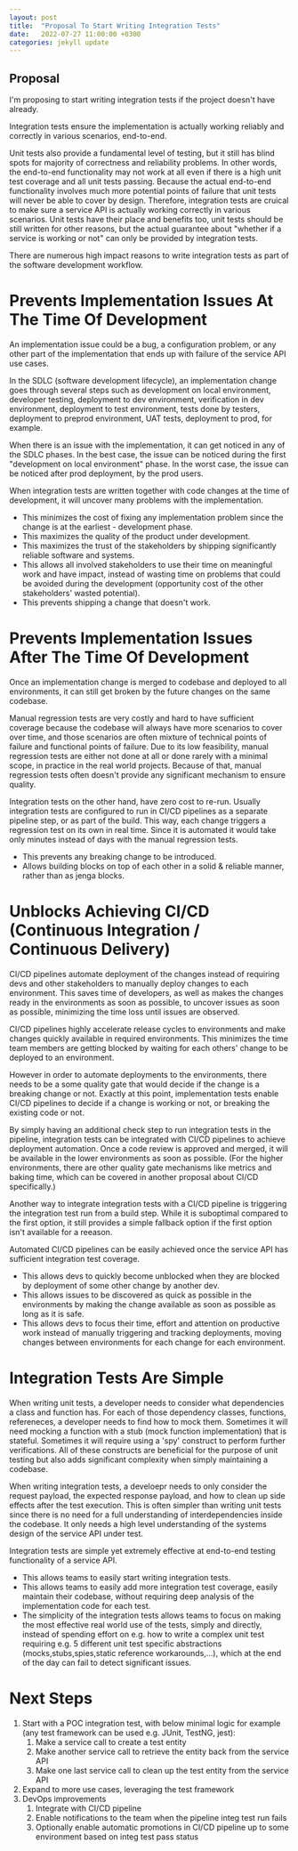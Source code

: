 ```yaml
---
layout: post
title:  "Proposal To Start Writing Integration Tests"
date:   2022-07-27 11:00:00 +0300
categories: jekyll update
---
```


## Proposal

I'm proposing to start writing integration tests if the project doesn't have already.

Integration tests ensure the implementation is actually working reliably and correctly in various scenarios, end-to-end.

Unit tests also provide a fundamental level of testing, but it still has blind spots for majority of correctness and reliability problems. In other words, the end-to-end functionality may not work at all even if there is a high unit test coverage and all unit tests passing. Because the actual end-to-end functionality involves much more potential points of failure that unit tests will never be able to cover by design. Therefore, integration tests are cruical to make sure a service API is actually working correctly in various scenarios. Unit tests have their place and benefits too, unit tests should be still written for other reasons, but the actual guarantee about "whether if a service is working or not" can only be provided by integration tests.

There are numerous high impact reasons to write integration tests as part of the software development workflow.

# Prevents Implementation Issues At The Time Of Development

An implementation issue could be a bug, a configuration problem, or any other part of the implementation that ends up with failure of the service API use cases.

In the SDLC (software development lifecycle), an implementation change goes through several steps such as development on local environment, developer testing, deployment to dev environment, verification in dev environment, deployment to test environment, tests done by testers, deployment to preprod environment, UAT tests, deployment to prod, for example.

When there is an issue with the implementation, it can get noticed in any of the SDLC phases. In the best case, the issue can be noticed during the first "development on local environment" phase. In the worst case, the issue can be noticed after prod deployment, by the prod users.

When integration tests are written together with code changes at the time of development, it will uncover many problems with the implementation.

* This minimizes the cost of fixing any implementation problem since the change is at the earliest - development phase.
* This maximizes the quality of the product under development.
* This maximizes the trust of the stakeholders by shipping significantly reliable software and systems.
* This allows all involved stakeholders to use their time on meaningful work and have impact, instead of wasting time on problems that could be avoided during the development (opportunity cost of the other stakeholders' wasted potential).
* This prevents shipping a change that doesn't work.

# Prevents Implementation Issues After The Time Of Development

Once an implementation change is merged to codebase and deployed to all environments, it can still get broken by the future changes on the same codebase.

Manual regression tests are very costly and hard to have sufficient coverage because the codebase will always have more scenarios to cover over time, and those scenarios are often mixture of technical points of failure and functional points of failure. Due to its low feasibility, manual regression tests are either not done at all or done rarely with a minimal scope, in practice in the real world projects. Because of that, manual regression tests often doesn't provide any significant mechanism to ensure quality.

Integration tests on the other hand, have zero cost to re-run. Usually integration tests are configured to run in CI/CD pipelines as a separate pipeline step, or as part of the build. This way, each change triggers a regression test on its own in real time. Since it is automated it would take only minutes instead of days with the manual regression tests.

* This prevents any breaking change to be introduced.
* Allows building blocks on top of each other in a solid & reliable manner, rather than as jenga blocks.

# Unblocks Achieving CI/CD (Continuous Integration / Continuous Delivery)

CI/CD pipelines automate deployment of the changes instead of requiring devs and other stakeholders to manually deploy changes to each environment. This saves time of developers, as well as makes the changes ready in the environments as soon as possible, to uncover issues as soon as possible, minimizing the time loss until issues are observed.

CI/CD pipelines highly accelerate release cycles to environments and make changes quickly available in required environments. This minimizes the time team members are getting blocked by waiting for each others' change to be deployed to an environment.

However in order to automate deployments to the environments, there needs to be a some quality gate that would decide if the change is a breaking change or not. Exactly at this point, implementation tests enable CI/CD pipelines to decide if a change is working or not, or breaking the existing code or not.

By simply having an additional check step to run integration tests in the pipeline, integration tests can be integrated with CI/CD pipelines to achieve deployment automation. Once a code review is approved and merged, it will be available in the lower environments as soon as possible. (For the higher environments, there are other quality gate mechanisms like metrics and baking time, which can be covered in another proposal about CI/CD specifically.)

Another way to integrate integration tests with a CI/CD pipeline is triggering the integration test run from a build step. While it is suboptimal compared to the first option, it still provides a simple fallback option if the first option isn't available for a reeason.

Automated CI/CD pipelines can be easily achieved once the service API has sufficient integration test coverage.

* This allows devs to quickly become unblocked when they are blocked by deployment of some other change by another dev.
* This allows issues to be discovered as quick as possible in the environments by making the change available as soon as possible as long as it is safe.
* This allows devs to focus their time, effort and attention on productive work instead of manually triggering and tracking deployments, moving changes between environments for each change for each environment.

# Integration Tests Are Simple

When writing unit tests, a developer needs to consider what dependencies a class and function has. For each of those dependency classes, functions, refereneces, a developer needs to find how to mock them. Sometimes it will need mocking a function with a stub (mock function implementation) that is stateful. Sometimes it will require using a 'spy' construct to perform further verifications. All of these constructs are beneficial for the purpose of unit testing but also adds significant complexity when simply maintaining a codebase.

When writing integration tests, a develoepr needs to only consider the request payload, the expected response payload, and how to clean up side effects after the test execution. This is often simpler than writing unit tests since there is no need for a full understanding of interdependencies inside the codebase. It only needs a high level understanding of the systems design of the service API under test.

Integration tests are simple yet extremely effective at end-to-end testing functionality of a service API.

* This allows teams to easily start writing integration tests.
* This allows teams to easily add more integration test coverage, easily maintain their codebase, without requiring deep analysis of the implementation code for each test.
* The simplicity of the integration tests allows teams to focus on making the most effective real world use of the tests, simply and directly, instead of spending effort on e.g. how to write a complex unit test requiring e.g. 5 different unit test specific abstractions (mocks,stubs,spies,static reference workarounds,...), which at the end of the day can fail to detect significant issues.

# Next Steps

1. Start with a POC integration test, with below minimal logic for example (any test framework can be used e.g. JUnit, TestNG, jest):
    1. Make a service call to create a test entity
    1. Make another service call to retrieve the entity back from the service API
    1. Make one last service call to clean up the test entity from the service API
1. Expand to more use cases, leveraging the test framework
1. DevOps improvements
    1. Integrate with CI/CD pipeline
    1. Enable notifications to the team when the pipeline integ test run fails
    1. Optionally enable automatic promotions in CI/CD pipeline up to some environment based on integ test pass status
